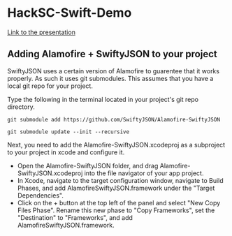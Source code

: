 HackSC-Swift-Demo
=================
[Link to the presentation](https://docs.google.com/presentation/d/1UPn5Nw2n_hY04G-c3O7KyDrpWworuUNR1bydH16WNho/edit?usp=sharing)

## Adding Alamofire + SwiftyJSON to your project
SwiftyJSON uses a certain version of Alamofire to guarentee that it works properly.  As such it uses git submodules.
This assumes that you have a local git repo for your project.

Type the following in the terminal located in your project's git repo directory.

``` git submodule add https://github.com/SwiftyJSON/Alamofire-SwiftyJSON ```

``` git submodule update --init --recursive ```

Next, you need to add the Alamofire-SwiftyJSON.xcodeproj as a subproject to your project in xcode and configure it.

* Open the Alamofire-SwiftyJSON folder, and drag Alamofire-SwiftyJSON.xcodeproj into the file navigator of your app project.
* In Xcode, navigate to the target configuration window, navigate to Build Phases, and add AlamofireSwiftyJSON.framework under the "Target Dependencies".
* Click on the + button at the top left of the panel and select "New Copy Files Phase". Rename this new phase to "Copy Frameworks", set the "Destination" to "Frameworks", and add AlamofireSwiftyJSON.framework.

